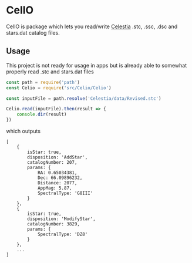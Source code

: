 # CelIO

CelIO is package which lets you read/write [Celestia](https://github.com/CelestiaProject/Celestia) .stc, .ssc, .dsc and stars.dat catalog files.

## Usage

This project is not ready for usage in apps but is already able to somewhat properly read .stc and stars.dat files

```js
const path = require('path')
const Celio = require('src/Celio/Celio')

const inputFile = path.resolve('Celestia/data/Revised.stc')

Celio.read(inputFile).then(result => {
	console.dir(result)
})
```

which outputs

```
[
	{
		isStar: true,
		disposition: 'AddStar',
		catalogNumber: 207,
		params: {
			RA: 0.65034381,
			Dec: 66.09896232,
			Distance: 2077,
			AppMag: 5.87,
			SpectralType: 'G8III'
		}
	},
	{
		isStar: true,
		disposition: 'ModifyStar',
		catalogNumber: 3829,
		params: {
			SpectralType: 'DZ8'
		}
	},
	...
]
```
